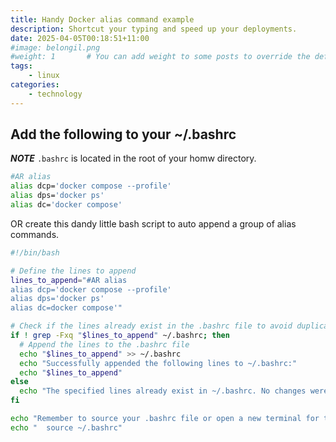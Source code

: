 ```yaml
---
title: Handy Docker alias command example
description: Shortcut your typing and speed up your deployments.
date: 2025-04-05T00:18:51+11:00
#image: belongil.png
#weight: 1       # You can add weight to some posts to override the default sorting (date descending)
tags: 
    - linux
categories:
    - technology
---
```



## Add the following to your ~/.bashrc

***NOTE*** ```.bashrc``` is located in the root of your homw directory. 

```bash
#AR alias
alias dcp='docker compose --profile'
alias dps='docker ps'
alias dc='docker compose'
```

OR create this dandy little bash script to auto append a group of alias commands.


```bash
#!/bin/bash

# Define the lines to append
lines_to_append="#AR alias
alias dcp='docker compose --profile'
alias dps='docker ps'
alias dc=docker compose'"

# Check if the lines already exist in the .bashrc file to avoid duplicates
if ! grep -Fxq "$lines_to_append" ~/.bashrc; then
  # Append the lines to the .bashrc file
  echo "$lines_to_append" >> ~/.bashrc
  echo "Successfully appended the following lines to ~/.bashrc:"
  echo "$lines_to_append"
else
  echo "The specified lines already exist in ~/.bashrc. No changes were made."
fi

echo "Remember to source your .bashrc file or open a new terminal for the changes to take effect:"
echo "  source ~/.bashrc"
```